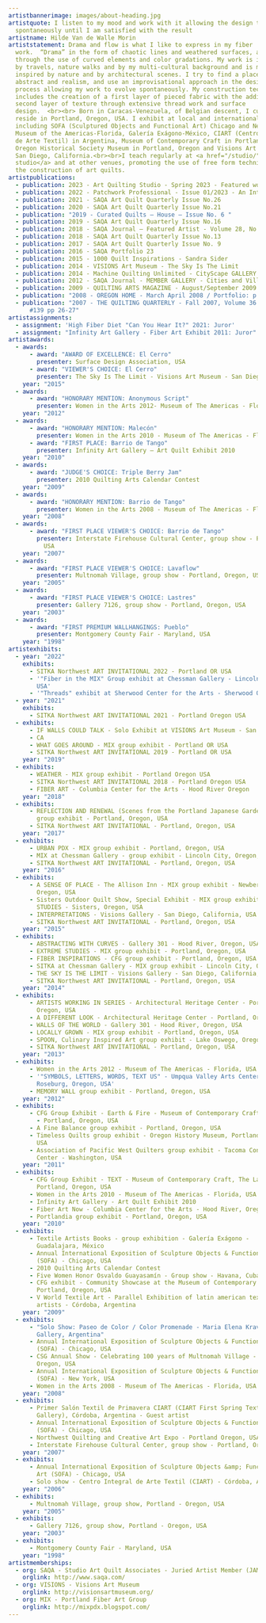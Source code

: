 ```yaml
---
artistbannerimage: images/about-heading.jpg
artistquote: I listen to my mood and work with it allowing the design to evolve
  spontaneously until I am satisfied with the result
artistname: Hilde Van de Walle Morin
artiststatement: Drama and flow is what I like to express in my fiber
  work.  “Drama” in the form of chaotic lines and weathered surfaces, and “flow”
  through the use of curved elements and color gradations. My work is influenced
  by travels, nature walks and by my multi-cultural background and is mainly
  inspired by nature and by architectural scenes. I try to find a place between
  abstract and realism, and use an improvisational approach in the design
  process allowing my work to evolve spontaneously. My construction technique
  includes the creation of a first layer of pieced fabric with the addition of a
  second layer of texture through extensive thread work and surface
  design.  <br><br> Born in Caracas-Venezuela, of Belgian descent, I currently
  reside in Portland, Oregon, USA. I exhibit at local and international venues
  including SOFA (Sculptured Objects and Functional Art) Chicago and New York,
  Museum of the Americas-Florida, Galería Exágono-México, CIART (Centro Integral
  de Arte Textil) in Argentina, Museum of Contemporary Craft in Portland-Oregon,
  Oregon Historical Society Museum in Portland, Oregon and Visions Art Museum in
  San Diego, California.<br><br>I teach regularly at <a href="/studio/">my
  studio</a> and at other venues, promoting the use of free form techniques in
  the construction of art quilts.
artistpublications:
  - publication: 2023 - Art Quilting Studio - Spring 2023 - Featured work
  - publication: 2022 - Patchwork Professional - Issue 01/2023 - An Interview
  - publication: 2021 - SAQA Art Quilt Quarterly Issue No.26
  - publication: 2020 - SAQA Art Quilt Quarterly Issue No.21
  - publication: "2019 - Curated Quilts – House – Issue No. 6 "
  - publication: 2019 - SAQA Art Quilt Quarterly Issue No.16
  - publication: 2018 - SAQA Journal – Featured Artist - Volume 28, No.1
  - publication: 2018 - SAQA Art Quilt Quarterly Issue No.13
  - publication: 2017 - SAQA Art Quilt Quarterly Issue No. 9
  - publication: 2016 - SAQA Portfolio 23
  - publication: 2015 - 1000 Quilt Inspirations - Sandra Sider
  - publication: 2014 - VISIONS Art Museum - The Sky Is The Limit
  - publication: 2014 - Machine Quilting Unlimited - CityScape GALLERY
  - publication: 2012 - SAQA Journal - MEMBER GALLERY - Cities and Villages - Fall 2012
  - publication: 2009 - QUILTING ARTS MAGAZINE - August/September 2009
  - publication: "2008 - OREGON HOME - March April 2008 / Portfolio: p 18"
  - publication: "2007 - THE QUILTING QUARTERLY - Fall 2007, Volume 36 / Number 3 /
      #139 pp 26-27"
artistassignments:
  - assignment: 'High Fiber Diet "Can You Hear It?" 2021: Juror'
  - assignment: "Infinity Art Gallery - Fiber Art Exhibit 2011: Juror"
artistawards:
  - awards:
      - award: "AWARD OF EXCELLENCE: El Cerro"
        presenter: Surface Design Association, USA
      - award: "VIEWER'S CHOICE: El Cerro"
        presenter: The Sky Is The Limit - Visions Art Museum - San Diego, California, USA
    year: "2015"
  - awards:
      - award: "HONORARY MENTION: Anonymous Script"
        presenter: Women in the Arts 2012- Museum of The Americas - Florida, USA
    year: "2012"
  - awards:
      - award: "HONORARY MENTION: Malecón"
        presenter: Women in the Arts 2010 - Museum of The Americas - Florida, USA
      - award: "FIRST PLACE: Barrio de Tango"
        presenter: Infinity Art Gallery – Art Quilt Exhibit 2010
    year: "2010"
  - awards:
      - award: "JUDGE'S CHOICE: Triple Berry Jam"
        presenter: 2010 Quilting Arts Calendar Contest
    year: "2009"
  - awards:
      - award: "HONORARY MENTION: Barrio de Tango"
        presenter: Women in the Arts 2008 - Museum of The Americas - Florida, USA
    year: "2008"
  - awards:
      - award: "FIRST PLACE VIEWER'S CHOICE: Barrio de Tango"
        presenter: Interstate Firehouse Cultural Center, group show - Portland, Oregon,
          USA
    year: "2007"
  - awards:
      - award: "FIRST PLACE VIEWER'S CHOICE: Lavaflow"
        presenter: Multnomah Village, group show - Portland, Oregon, USA
    year: "2005"
  - awards:
      - award: "FIRST PLACE VIEWER'S CHOICE: Lastres"
        presenter: Gallery 7126, group show - Portland, Oregon, USA
    year: "2003"
  - awards:
      - award: "FIRST PREMIUM WALLHANGINGS: Pueblo"
        presenter: Montgomery County Fair - Maryland, USA
    year: "1998"
artistexhibits:
  - year: "2022"
    exhibits:
      - SITKA Northwest ART INVITATIONAL 2022 - Portland OR USA
      - '"Fiber in the MIX" Group exhibit at Chessman Gallery - Lincoln City OR
        USA'
      - '"Threads" exhibit at Sherwood Center for the Arts - Sherwood OR USA'
  - year: "2021"
    exhibits:
      - SITKA Northwest ART INVITATIONAL 2021 - Portland Oregon USA
  - exhibits:
      - IF WALLS COULD TALK - Solo Exhibit at VISIONS Art Museum - San Diego
      - CA
      - WHAT GOES AROUND - MIX group exhibit - Portland OR USA
      - SITKA Northwest ART INVITATIONAL 2019 - Portland OR USA
    year: "2019"
  - exhibits:
      - WEATHER - MIX group exhibit - Portland Oregon USA
      - SITKA Northwest ART INVITATIONAL 2018 - Portland Oregon USA
      - FIBER ART - Columbia Center for the Arts - Hood River Oregon
    year: "2018"
  - exhibits:
      - REFLECTION AND RENEWAL (Scenes from the Portland Japanese Garden) - MIX
        group exhibit - Portland, Oregon, USA
      - SITKA Northwest ART INVITATIONAL - Portland, Oregon, USA
    year: "2017"
  - exhibits:
      - URBAN PDX - MIX group exhibit - Portland, Oregon, USA
      - MIX at Chessman Gallery - group exhibit - Lincoln City, Oregon, USA
      - SITKA Northwest ART INVITATIONAL - Portland, Oregon, USA
    year: "2016"
  - exhibits:
      - A SENSE OF PLACE - The Allison Inn - MIX group exhibit - Newberg,
        Oregon, USA
      - Sisters Outdoor Quilt Show, Special Exhibit - MIX group exhibit EXTREME
        STUDIES - Sisters, Oregon, USA
      - INTERPRETATIONS - Visions Gallery - San Diego, California, USA
      - SITKA Northwest ART INVITATIONAL - Portland, Oregon, USA
    year: "2015"
  - exhibits:
      - ABSTRACTING WITH CURVES - Gallery 301 - Hood River, Oregon, USA
      - EXTREME STUDIES - MIX group exhibit - Portland, Oregon, USA
      - FIBER INSPIRATIONS - CFG group exhibit - Portland, Oregon, USA
      - SITKA at Chessman Gallery - MIX group exhibit - Lincoln City, Oregon, USA
      - THE SKY IS THE LIMIT - Visions Gallery - San Diego, California, USA
      - SITKA Northwest ART INVITATIONAL - Portland, Oregon, USA
    year: "2014"
  - exhibits:
      - ARTISTS WORKING IN SERIES - Architectural Heritage Center - Portland,
        Oregon, USA
      - A DIFFERENT LOOK - Architectural Heritage Center - Portland, Oregon, USA
      - WALLS OF THE WORLD - Gallery 301 - Hood River, Oregon, USA
      - LOCALLY GROWN - MIX group exhibit - Portland, Oregon, USA
      - SPOON, Culinary Inspired Art group exhibit - Lake Oswego, Oregon, USA
      - SITKA Northwest ART INVITATIONAL - Portland, Oregon, USA
    year: "2013"
  - exhibits:
      - Women in the Arts 2012 - Museum of The Americas - Florida, USA
      - '"SYMBOLS, LETTERS, WORDS, TEXT US" - Umpqua Valley Arts Center -
        Roseburg, Oregon, USA'
      - MEMORY WALL group exhibit - Portland, Oregon, USA
    year: "2012"
  - exhibits:
      - CFG Group Exhibit - Earth & Fire - Museum of Contemporary Craft, The Lab
        - Portland, Oregon, USA
      - A Fine Balance group exhibit - Portland, Oregon, USA
      - Timeless Quilts group exhibit - Oregon History Museum, Portland, Oregon,
        USA
      - Association of Pacific West Quilters group exhibit - Tacoma Convention
        Center - Washington, USA
    year: "2011"
  - exhibits:
      - CFG Group Exhibit - TEXT - Museum of Contemporary Craft, The Lab -
        Portland, Oregon, USA
      - Women in the Arts 2010 - Museum of The Americas - Florida, USA
      - Infinity Art Gallery - Art Quilt Exhibit 2010
      - Fiber Art Now - Columbia Center for the Arts - Hood River, Oregon, USA
      - Portlandia group exhibit - Portland, Oregon, USA
    year: "2010"
  - exhibits:
      - Textile Artists Books - group exhibition - Galería Exágono -
        Guadalajara, México
      - Annual International Exposition of Sculpture Objects & Functional Art
        (SOFA) - Chicago, USA
      - 2010 Quilting Arts Calendar Contest
      - Five Women Honor Osvaldo Guayasamín - Group show - Havana, Cuba<
      - CFG exhibit - Community Showcase at the Museum of Contemporary Craft -
        Portland, Oregon, USA
      - V World Textile Art - Parallel Exhibition of latin american textile
        artists - Córdoba, Argentina
    year: "2009"
  - exhibits:
      - "Solo Show: Paseo de Color / Color Promenade - Maria Elena Kravetz
        Gallery, Argentina"
      - Annual International Exposition of Sculpture Objects & Functional Art
        (SOFA) - Chicago, USA
      - CSG Annual Show - Celebrating 100 years of Multnomah Village - Portland,
        Oregon, USA
      - Annual International Exposition of Sculpture Objects & Functional Art
        (SOFA) - New York, USA
      - Women in the Arts 2008 - Museum of The Americas - Florida, USA
    year: "2008"
  - exhibits:
      - Primer Salón Textil de Primavera CIART (CIART First Spring Textile
        Gallery), Córdoba, Argentina - Guest artist
      - Annual International Exposition of Sculpture Objects & Functional Art
        (SOFA) - Chicago, USA
      - Northwest Quilting and Creative Art Expo - Portland Oregon, USA
      - Interstate Firehouse Cultural Center, group show - Portland, Oregon, USA
    year: "2007"
  - exhibits:
      - Annual International Exposition of Sculpture Objects &amp; Functional
        Art (SOFA) - Chicago, USA
      - Solo show - Centro Integral de Arte Textil (CIART) - Córdoba, Argentina
    year: "2006"
  - exhibits:
      - Multnomah Village, group show, Portland - Oregon, USA
    year: "2005"
  - exhibits:
      - Gallery 7126, group show, Portland - Oregon, USA
    year: "2003"
  - exhibits:
      - Montgomery County Fair - Maryland, USA
    year: "1998"
artistmemberships:
  - org: SAQA - Studio Art Quilt Associates - Juried Artist Member (JAM)
    orglink: http://www.saqa.com/
  - org: VISIONS - Visions Art Museum
    orglink: http://visionsartmuseum.org/
  - org: MIX - Portland Fiber Art Group
    orglink: http://mixpdx.blogspot.com/
---
```

